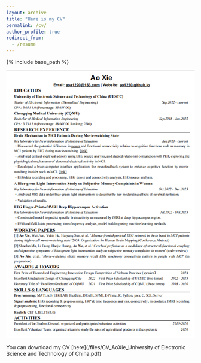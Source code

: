 ```yaml
---
layout: archive
title: "Here is my CV"
permalink: /cv/
author_profile: true
redirect_from:
  - /resume
---
```


{% include base_path %}

![cv](/images/cv.png)

You can download my CV [here](/files/CV_AoXie_University of Electronic Science and Technology of China.pdf)
